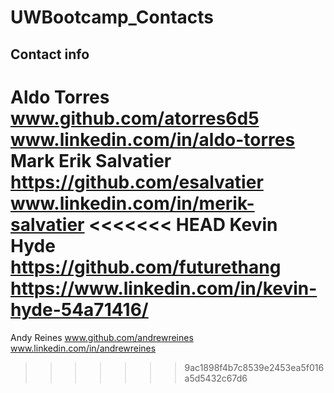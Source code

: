 # UWBootcamp_Contacts

## Contact info

Aldo Torres   www.github.com/atorres6d5 www.linkedin.com/in/aldo-torres
Mark Erik Salvatier https://github.com/esalvatier www.linkedin.com/in/merik-salvatier
<<<<<<< HEAD
Kevin Hyde https://github.com/futurethang https://www.linkedin.com/in/kevin-hyde-54a71416/
=======
Andy Reines www.github.com/andrewreines www.linkedin.com/in/andrewreines
>>>>>>> 9ac1898f4b7c8539e2453ea5f016a5d5432c67d6
